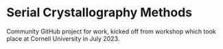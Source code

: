 # Serial Crystallography Methods

Community GitHub project for work, kicked off from workshop which took place at Cornell University in July 2023.
